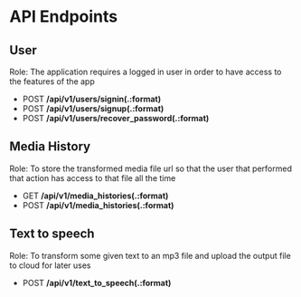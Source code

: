 # API Endpoints
## User
Role: The application requires a logged in user in order to have access to the features of the app
- POST   **/api/v1/users/signin(.:format)**                       
- POST   **/api/v1/users/signup(.:format)**                                                           
- POST   **/api/v1/users/recover_password(.:format)**

## Media History
Role: To store the transformed media file url so that the user that performed that action has access to that file all the time
- GET    **/api/v1/media_histories(.:format)**  
- POST   **/api/v1/media_histories(.:format)**                                                       

## Text to speech
Role: To transform some given text to an mp3 file and upload the output file to cloud for later uses
- POST   **/api/v1/text_to_speech(.:format)**                                                         
